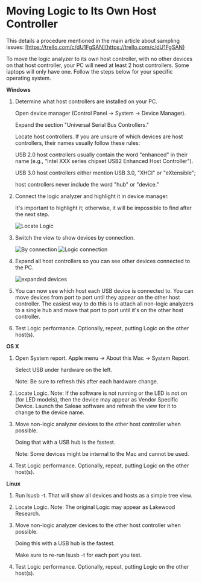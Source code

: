# Moving Logic to Its Own Host Controller

This details a procedure mentioned in the main article about sampling issues: [https://trello.com/c/dU1FgSAN](https://trello.com/c/dU1FgSAN)

To move the logic analyzer to its own host controller, with no other devices on that host controller, your PC will need at least 2 host controllers. Some laptops will only have one. Follow the steps below for your specific operating system.

**Windows**

1. Determine what host controllers are installed on your PC.

    Open device manager \(Control Panel -&gt; System -&gt; Device Manager\).

    Expand the section "Universal Serial Bus Controllers."

    Locate host controllers. If you are unsure of which devices are host controllers, their names usually follow these rules:

    USB 2.0 host controllers usually contain the word "enhanced" in their name \(e.g., "Intel XXX series chipset USB2 Enhanced Host Controller"\).

    USB 3.0 host controllers either mention USB 3.0, "XHCI" or "eXtensible";

    host controllers never include the word "hub" or "device."

2. Connect the logic analyzer and highlight it in device manager.

    It's important to highlight it; otherwise, it will be impossible to find after the next step.

    ![Locate Logic](https://trello-attachments.s3.amazonaws.com/55f866a4276782e3b2ae822a/492x290/97480150dab7875181aa9987d49f18e6/select_logic.PNG)

3. Switch the view to show devices by connection.

   ![By connection](https://trello-attachments.s3.amazonaws.com/55f0ad9685db3c82f0f3aeba/55f866a4276782e3b2ae822a/2b59af3d8666c70b71047b72dc10d950/switch_view.png) ![Logic connection](https://trello-attachments.s3.amazonaws.com/55f866a4276782e3b2ae822a/457x172/80ce0ef7dfb11b6cf8d711894fcc16eb/new_view.PNG)

4. Expand all host controllers so you can see other devices connected to the PC.

    ![expanded devices](https://trello-attachments.s3.amazonaws.com/55f866a4276782e3b2ae822a/478x323/0804410bea2403138400de1041102310/expanded_connections.PNG)

5. You can now see which host each USB device is connected to. You can move devices from port to port until they appear on the other host controller. The easiest way to do this is to attach all non-logic analyzers to a single hub and move that port to port until it's on the other host controller.
6. Test Logic performance. Optionally, repeat, putting Logic on the other host\(s\).

**OS X**

1. Open System report. Apple menu -&gt; About this Mac -&gt; System Report.

    Select USB under hardware on the left. 

    Note: Be sure to refresh this after each hardware change.

2. Locate Logic. Note: If the software is not running or the LED is not on \(for LED models\), then the device may appear as Vendor Specific Device. Launch the Saleae software and refresh the view for it to change to the device name.
3. Move non-logic analyzer devices to the other host controller when possible.

    Doing that with a USB hub is the fastest. 

    Note: Some devices might be internal to the Mac and cannot be used.

4. Test Logic performance. Optionally, repeat, putting Logic on the other host\(s\).

**Linux**

1. Run lsusb -t. That will show all devices and hosts as a simple tree view.
2. Locate Logic. Note: The original Logic may appear as Lakewood Research.
3. Move non-logic analyzer devices to the other host controller when possible.

    Doing this with a USB hub is the fastest. 

    Make sure to re-run lsusb -t for each port you test.

4. Test Logic performance. Optionally, repeat, putting Logic on the other host\(s\).

